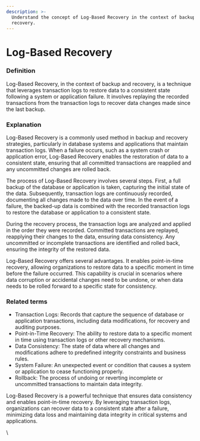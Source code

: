 ```yaml
---
description: >-
  Understand the concept of Log-Based Recovery in the context of backup and
  recovery.
---
```


# Log-Based Recovery

### Definition

Log-Based Recovery, in the context of backup and recovery, is a technique that leverages transaction logs to restore data to a consistent state following a system or application failure. It involves replaying the recorded transactions from the transaction logs to recover data changes made since the last backup.

### Explanation

Log-Based Recovery is a commonly used method in backup and recovery strategies, particularly in database systems and applications that maintain transaction logs. When a failure occurs, such as a system crash or application error, Log-Based Recovery enables the restoration of data to a consistent state, ensuring that all committed transactions are reapplied and any uncommitted changes are rolled back.

The process of Log-Based Recovery involves several steps. First, a full backup of the database or application is taken, capturing the initial state of the data. Subsequently, transaction logs are continuously recorded, documenting all changes made to the data over time. In the event of a failure, the backed-up data is combined with the recorded transaction logs to restore the database or application to a consistent state.

During the recovery process, the transaction logs are analyzed and applied in the order they were recorded. Committed transactions are replayed, reapplying their changes to the data, ensuring data consistency. Any uncommitted or incomplete transactions are identified and rolled back, ensuring the integrity of the restored data.

Log-Based Recovery offers several advantages. It enables point-in-time recovery, allowing organizations to restore data to a specific moment in time before the failure occurred. This capability is crucial in scenarios where data corruption or accidental changes need to be undone, or when data needs to be rolled forward to a specific state for consistency.

### Related terms

* Transaction Logs: Records that capture the sequence of database or application transactions, including data modifications, for recovery and auditing purposes.
* Point-in-Time Recovery: The ability to restore data to a specific moment in time using transaction logs or other recovery mechanisms.
* Data Consistency: The state of data where all changes and modifications adhere to predefined integrity constraints and business rules.
* System Failure: An unexpected event or condition that causes a system or application to cease functioning properly.
* Rollback: The process of undoing or reverting incomplete or uncommitted transactions to maintain data integrity.

Log-Based Recovery is a powerful technique that ensures data consistency and enables point-in-time recovery. By leveraging transaction logs, organizations can recover data to a consistent state after a failure, minimizing data loss and maintaining data integrity in critical systems and applications.

\
